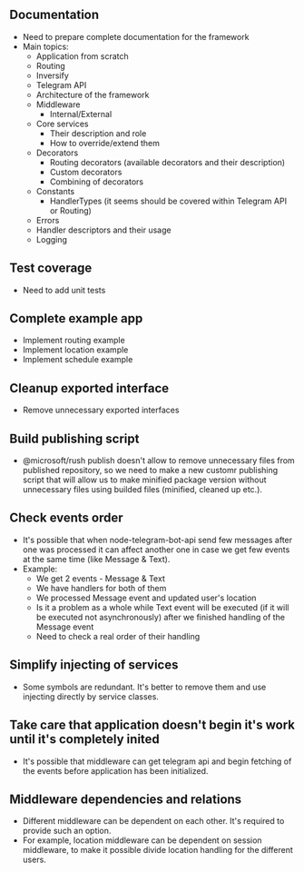 ## Documentation
- Need to prepare complete documentation for the framework
- Main topics:
    - Application from scratch
    - Routing
    - Inversify
    - Telegram API
    - Architecture of the framework
    - Middleware
        - Internal/External
    - Core services
        - Their description and role
        - How to override/extend them
    - Decorators
        - Routing decorators (available decorators and their description)
        - Custom decorators
        - Combining of decorators
    - Constants
        - HandlerTypes (it seems should be covered within Telegram API or Routing)
    - Errors
    - Handler descriptors and their usage
    - Logging


## Test coverage
- Need to add unit tests

## Complete example app
- Implement routing example
- Implement location example
- Implement schedule example

## Cleanup exported interface
- Remove unnecessary exported interfaces

## Build publishing script
- @microsoft/rush publish doesn't allow to remove unnecessary files from published repository, so we need to make a new customr publishing script that will allow us to make minified package version without unnecessary files using builded files (minified, cleaned up etc.).

## Check events order
- It's possible that when node-telegram-bot-api send few messages after one was processed it can affect another one in case we get few events at the same time (like Message & Text).
- Example:
    - We get 2 events - Message & Text
    - We have handlers for both of them
    - We processed Message event and updated user's location
    - Is it a problem as a whole while Text event will be executed (if it will be executed not asynchronously) after we finished handling of the Message event
    - Need to check a real order of their handling

## Simplify injecting of services
- Some symbols are redundant. It's better to remove them and use injecting directly by service classes.

## Take care that application doesn't begin it's work until it's completely inited
- It's possible that middleware can get telegram api and begin fetching of the events before application has been initialized.

## Middleware dependencies and relations
- Different middleware can be dependent on each other. It's required to provide such an option.
- For example, location middleware can be dependent on session middleware, to make it possible divide location handling for the different users.
